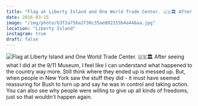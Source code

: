 ```yaml
---
title: "Flag at Liberty Island and One World Trade Center. 🇺🇸🏛 After seeing what I did at the 9/11 Museum, I feel like I can understand what happened to the country way more. Still think where they ended up is messed up. But, when people in New York saw the stuff they did - it must have seemed reassuring for Bush to turn up and say he was in control and taking action.  You can also see why people were willing to give up all kinds of freedoms, just so that wouldn't happen again."
date: 2016-03-15
image: "/img/photo/b3f2a756a2f30c35ae892155b4a446aa.jpg"
location: "Liberty Island"
instagram: true
draft: false
---
```


![Flag at Liberty Island and One World Trade Center. 🇺🇸🏛 After seeing what I did at the 9/11 Museum, I feel like I can understand what happened to the country way more. Still think where they ended up is messed up. But, when people in New York saw the stuff they did - it must have seemed reassuring for Bush to turn up and say he was in control and taking action.  You can also see why people were willing to give up all kinds of freedoms, just so that wouldn't happen again.](/img/photo/b3f2a756a2f30c35ae892155b4a446aa.jpg)
